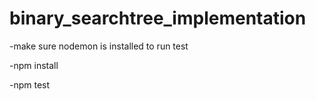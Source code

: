 # binary_searchtree_implementation

-make sure nodemon is installed to run test 

-npm install

-npm test
